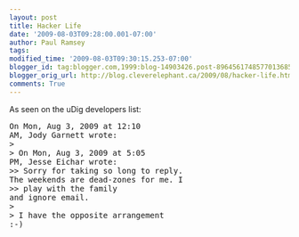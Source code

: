 ```yaml
---
layout: post
title: Hacker Life
date: '2009-08-03T09:28:00.001-07:00'
author: Paul Ramsey
tags: 
modified_time: '2009-08-03T09:30:15.253-07:00'
blogger_id: tag:blogger.com,1999:blog-14903426.post-8964561748577013685
blogger_orig_url: http://blog.cleverelephant.ca/2009/08/hacker-life.html
comments: True
---
```


As seen on the uDig developers list:<pre>On Mon, Aug 3, 2009 at 12:10 AM, Jody Garnett wrote:<br />><br />> On Mon, Aug 3, 2009 at 5:05 PM, Jesse Eichar wrote:<br />>> Sorry for taking so long to reply.  The weekends are dead-zones for me.  I<br />>> play with the family and ignore email.<br />><br />> I have the opposite arrangement :-)</pre>

